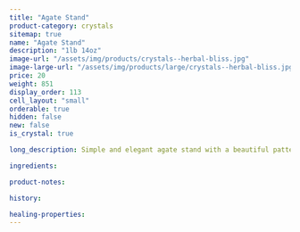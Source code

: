 ```yaml
---
title: "Agate Stand"
product-category: crystals
sitemap: true
name: "Agate Stand"
description: "1lb 14oz"
image-url: "/assets/img/products/crystals--herbal-bliss.jpg"
image-large-url: "/assets/img/products/large/crystals--herbal-bliss.jpg"
price: 20
weight: 851
display_order: 113
cell_layout: "small"
orderable: true
hidden: false
new: false
is_crystal: true

long_description: Simple and elegant agate stand with a beautiful pattern and color.

ingredients:

product-notes:

history:

healing-properties:
---
```


